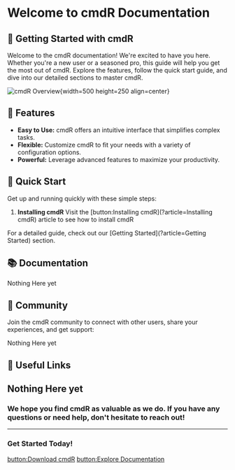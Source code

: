 # Welcome to cmdR Documentation

## 🚀 Getting Started with cmdR

Welcome to the cmdR documentation! We're excited to have you here. Whether you're a new user or a seasoned pro, this guide will help you get the most out of cmdR. Explore the features, follow the quick start guide, and dive into our detailed sections to master cmdR.

![cmdR Overview](https://cdn.statically.io/gh/FoundationINCCorporateTeam/RODocs/main/Designer%20(1).jpeg){width=500 height=250 align=center}

## 🌟 Features

- **Easy to Use:** cmdR offers an intuitive interface that simplifies complex tasks.
- **Flexible:** Customize cmdR to fit your needs with a variety of configuration options.
- **Powerful:** Leverage advanced features to maximize your productivity.

## 🏁 Quick Start

Get up and running quickly with these simple steps:

1. **Installing cmdR** Visit the [button:Installing cmdR](?article=Installing cmdR) article to see how to install cmdR

For a detailed guide, check out our [Getting Started](?article=Getting Started) section.

## 📚 Documentation

Nothing Here yet

## 💬 Community

Join the cmdR community to connect with other users, share your experiences, and get support:

Nothing Here yet

## 🔗 Useful Links
Nothing Here yet
---

### We hope you find cmdR as valuable as we do. If you have any questions or need help, don't hesitate to reach out!

---

### Get Started Today!

[button:Download cmdR](https://cmdr.com/download)
[button:Explore Documentation](?article=Getting+Started)
